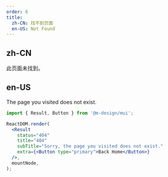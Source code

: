 ```yaml
---
order: 6
title:
  zh-CN: 找不到页面
  en-US: Not Found
---
```


## zh-CN

此页面未找到。

## en-US

The page you visited does not exist.

```jsx
import { Result, Button } from '@m-design/mui';

ReactDOM.render(
  <Result
    status="404"
    title="404"
    subTitle="Sorry, the page you visited does not exist."
    extra={<Button type="primary">Back Home</Button>}
  />,
  mountNode,
);
```
